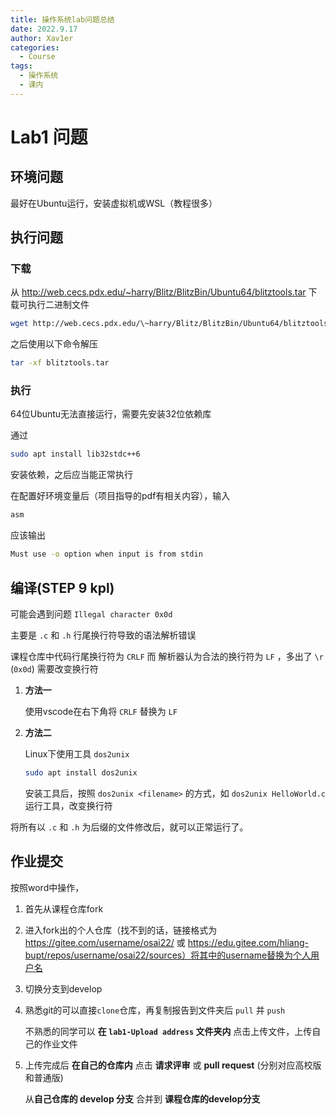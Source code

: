 ```yaml
---
title: 操作系统lab问题总结
date: 2022.9.17
author: Xav1er
categories:	
  - Course
tags:
  - 操作系统
  - 课内
---
```


# Lab1 问题

## 环境问题

最好在Ubuntu运行，安装虚拟机或WSL（教程很多）



## 执行问题

### 下载

从 http://web.cecs.pdx.edu/~harry/Blitz/BlitzBin/Ubuntu64/blitztools.tar 下载可执行二进制文件

```bash
wget http://web.cecs.pdx.edu/\~harry/Blitz/BlitzBin/Ubuntu64/blitztools.tar
```



之后使用以下命令解压

```bash
tar -xf blitztools.tar
```



### 执行

64位Ubuntu无法直接运行，需要先安装32位依赖库

通过

```bash
sudo apt install lib32stdc++6
```

安装依赖，之后应当能正常执行

在配置好环境变量后（项目指导的pdf有相关内容），输入

```bash
asm 
```

应该输出

```bash
Must use -o option when input is from stdin
```



## 编译(STEP 9 kpl)

可能会遇到问题 `Illegal character 0x0d` 

主要是 `.c` 和 `.h` 行尾换行符导致的语法解析错误

课程仓库中代码行尾换行符为 `CRLF` 而 解析器认为合法的换行符为 `LF` ，多出了 `\r` (`0x0d`) 需要改变换行符

1. **方法一**

   使用vscode在右下角将 `CRLF` 替换为 `LF`

2. **方法二**

   Linux下使用工具 `dos2unix` 

   ```bash
   sudo apt install dos2unix
   ```

   安装工具后，按照 `dos2unix <filename>` 的方式，如 `dos2unix HelloWorld.c`运行工具，改变换行符

将所有以 `.c` 和 `.h` 为后缀的文件修改后，就可以正常运行了。



## 作业提交

按照word中操作，

1. 首先从课程仓库fork

2. 进入fork出的个人仓库（找不到的话，链接格式为 https://gitee.com/username/osai22/ 或 https://edu.gitee.com/hliang-bupt/repos/username/osai22/sources）将其中的username替换为个人用户名

3. 切换分支到develop

4. 熟悉git的可以直接`clone`仓库，再复制报告到文件夹后 `pull` 并  `push`

   不熟悉的同学可以 **在 `lab1-Upload address` 文件夹内** 点击上传文件，上传自己的作业文件

5. 上传完成后 **在自己的仓库内** 点击 **请求评审** 或 **pull request** (分别对应高校版和普通版) 

   从**自己仓库的 develop 分支** 合并到 **课程仓库的develop分支** 